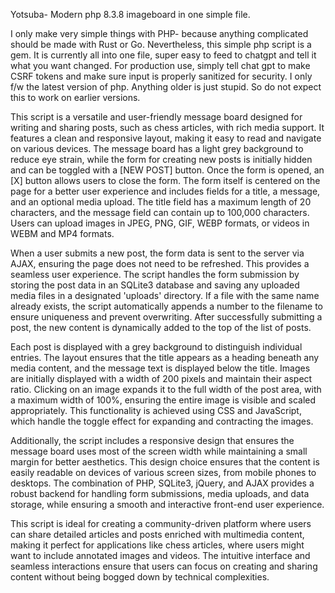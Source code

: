Yotsuba-  Modern php 8.3.8 imageboard in one simple file. 

I only make very simple things with PHP- because anything complicated should be made with Rust or Go. Nevertheless, this simple php script is a gem. It is currently all into one file, super easy to feed to chatgpt and tell it what you want changed. For production use, simply tell chat gpt to make CSRF tokens and make sure input is properly sanitized for security. I only f/w the latest version of php. Anything older is just stupid. So do not expect this to work on earlier versions. 

This script is a versatile and user-friendly message board designed for writing and sharing posts, such as chess articles, with rich media support. It features a clean and responsive layout, making it easy to read and navigate on various devices. The message board has a light grey background to reduce eye strain, while the form for creating new posts is initially hidden and can be toggled with a [NEW POST] button. Once the form is opened, an [X] button allows users to close the form. The form itself is centered on the page for a better user experience and includes fields for a title, a message, and an optional media upload. The title field has a maximum length of 20 characters, and the message field can contain up to 100,000 characters. Users can upload images in JPEG, PNG, GIF, WEBP formats, or videos in WEBM and MP4 formats.

When a user submits a new post, the form data is sent to the server via AJAX, ensuring the page does not need to be refreshed. This provides a seamless user experience. The script handles the form submission by storing the post data in an SQLite3 database and saving any uploaded media files in a designated 'uploads' directory. If a file with the same name already exists, the script automatically appends a number to the filename to ensure uniqueness and prevent overwriting. After successfully submitting a post, the new content is dynamically added to the top of the list of posts.

Each post is displayed with a grey background to distinguish individual entries. The layout ensures that the title appears as a heading beneath any media content, and the message text is displayed below the title. Images are initially displayed with a width of 200 pixels and maintain their aspect ratio. Clicking on an image expands it to the full width of the post area, with a maximum width of 100%, ensuring the entire image is visible and scaled appropriately. This functionality is achieved using CSS and JavaScript, which handle the toggle effect for expanding and contracting the images.

Additionally, the script includes a responsive design that ensures the message board uses most of the screen width while maintaining a small margin for better aesthetics. This design choice ensures that the content is easily readable on devices of various screen sizes, from mobile phones to desktops. The combination of PHP, SQLite3, jQuery, and AJAX provides a robust backend for handling form submissions, media uploads, and data storage, while ensuring a smooth and interactive front-end user experience.

This script is ideal for creating a community-driven platform where users can share detailed articles and posts enriched with multimedia content, making it perfect for applications like chess articles, where users might want to include annotated images and videos. The intuitive interface and seamless interactions ensure that users can focus on creating and sharing content without being bogged down by technical complexities.
